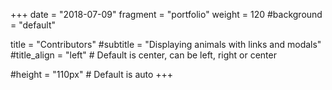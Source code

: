 +++ 
date = "2018-07-09"
fragment = "portfolio"
weight = 120
#background = "default"

title = "Contributors"
#subtitle = "Displaying animals with links and modals"
#title_align = "left" # Default is center, can be left, right or center

#height = "110px" # Default is auto
+++
